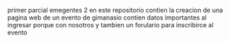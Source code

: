 primer parcial emegentes 2
en este repositorio contien la creacion de una pagina web de un evento
de gimanasio contien datos importantes al ingresar porque con nosotros y tambien un forulario para inscribirce al evento
